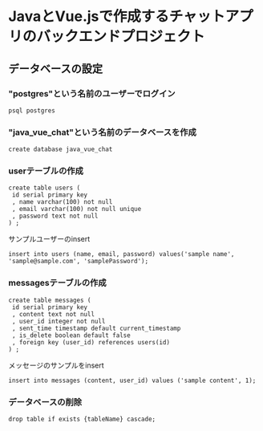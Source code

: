 # JavaとVue.jsで作成するチャットアプリのバックエンドプロジェクト
## データベースの設定
### "postgres"という名前のユーザーでログイン

`psql postgres`

### "java_vue_chat"という名前のデータベースを作成

`create database java_vue_chat`


### userテーブルの作成

```
create table users (
 id serial primary key
 , name varchar(100) not null
 , email varchar(100) not null unique
 , password text not null
) ;
```

サンプルユーザーのinsert

`insert into users (name, email, password) values('sample name', 'sample@sample.com', 'samplePassword');`

### messagesテーブルの作成

```
create table messages (
 id serial primary key
 , content text not null
 , user_id integer not null
 , sent_time timestamp default current_timestamp
 , is_delete boolean default false
 , foreign key (user_id) references users(id)
) ;
```

メッセージのサンプルをinsert

`insert into messages (content, user_id) values ('sample content', 1);`

### データベースの削除

`drop table if exists {tableName} cascade;`
